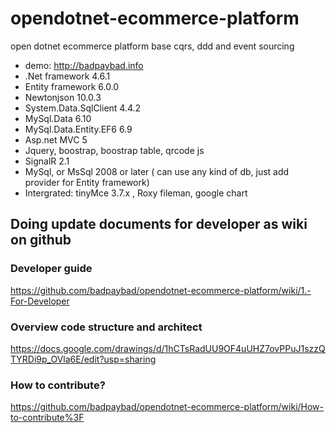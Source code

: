 # opendotnet-ecommerce-platform
open dotnet ecommerce platform base cqrs, ddd and event sourcing
- demo: http://badpaybad.info
- .Net framework 4.6.1
- Entity framework 6.0.0
- Newtonjson 10.0.3
- System.Data.SqlClient 4.4.2
- MySql.Data 6.10
- MySql.Data.Entity.EF6 6.9
- Asp.net MVC 5
- Jquery, boostrap, boostrap table, qrcode js
- SignalR 2.1
- MySql, or MsSql 2008 or later ( can use any kind of db, just add provider for Entity framework)
- Intergrated: tinyMce 3.7.x , Roxy fileman, google chart
## Doing update documents for developer as wiki on github
### Developer guide
https://github.com/badpaybad/opendotnet-ecommerce-platform/wiki/1.-For-Developer

### Overview code structure and architect  
https://docs.google.com/drawings/d/1hCTsRadUU9OF4uUHZ7ovPPuJ1szzQTYRDi9p_OVla6E/edit?usp=sharing

### How to contribute?
https://github.com/badpaybad/opendotnet-ecommerce-platform/wiki/How-to-contribute%3F
